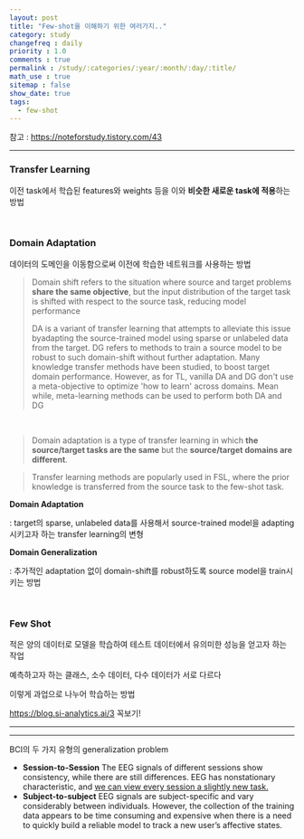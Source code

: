 ```yaml
---
layout: post
title: "Few-shot을 이해하기 위한 여러가지.."
category: study
changefreq : daily
priority : 1.0
comments : true
permalink : /study/:categories/:year/:month/:day/:title/
math_use : true
sitemap : false
show_date: true
tags:
  - few-shot
---
```




참고 : <https://noteforstudy.tistory.com/43>

---

### Transfer Learning

이전 task에서 학습된 features와 weights 등을 이와 **비슷한 새로운 task에 적용**하는 방법

<br>

### Domain Adaptation

데이터의 도메인을 이동함으로써 이전에 학습한 네트워크를 사용하는 방법

> Domain shift refers to the situation where source and target problems **share the same objective**, but the input distribution of the target task is shifted with respect to the source task, reducing model performance
>
> DA is a variant of transfer learning that attempts to alleviate this issue byadapting the source-trained model using sparse or unlabeled data from the target. DG refers to methods to train a source model to be robust to such domain-shift without further adaptation. Many knowledge transfer methods have been studied, to boost target domain performance. However,  as for TL, vanilla DA and DG don't use a meta-objective to optimize 'how to learn' across domains. Mean while, meta-learning methods can be used to perform both DA and DG

<br>

> Domain adaptation is a type of transfer learning in which **the source/target tasks are the same** but the **source/target domains are different**. 

> Transfer learning methods are popularly used in FSL, where the prior knowledge is transferred from the source task to the few-shot task.

**Domain Adaptation**

: target의 sparse, unlabeled data를 사용해서 source-trained model을 adapting 시키고자 하는 transfer learning의 변형

**Domain Generalization**

: 추가적인 adaptation 없이 domain-shift를 robust하도록 source model을 train시키는 방법

<br>

### Few Shot 

적은 양의 데이터로 모델을 학습하여 테스트 데이터에서 유의미한 성능을 얻고자 하는 작업

예측하고자 하는 클래스, 소수 데이터, 다수 데이터가 서로 다르다

이렇게 과업으로 나누어 학습하는 방법

<https://blog.si-analytics.ai/3> 꼭보기!

---

---

BCI의 두 가지 유형의 generalization problem

- **Session-to-Session**
  The EEG signals of different sessions show consistency, while there are still differences. 
  EEG has nonstationary characteristic, and <u>we can view every session a slightly new task.</u>
- **Subject-to-subject**
  EEG signals are subject-specific and vary considerably between individuals.
  However, the collection of the training data appears to be time consuming and expensive when there is a need to quickly build a reliable model to track a new user’s affective states.

